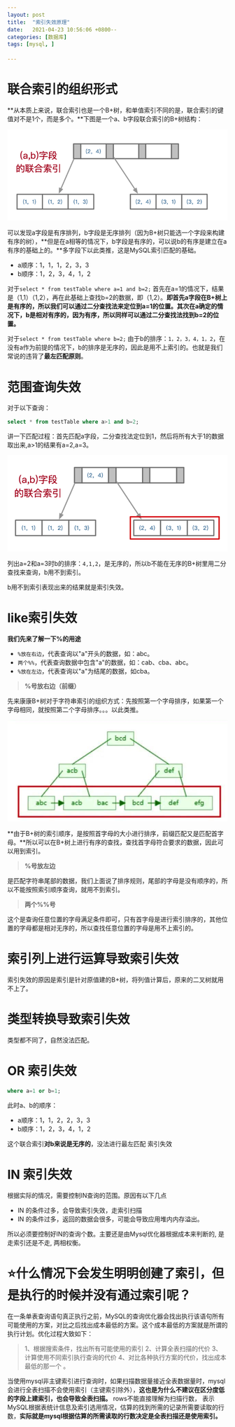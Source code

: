 ```yaml
---
layout: post
title:  "索引失效原理"
date:   2021-04-23 10:56:06 +0800--
categories: [数据库]
tags: [mysql, ]  

---
```


# 联合索引的组织形式

**从本质上来说，联合索引也是一个B+树，和单值索引不同的是，联合索引的键值对不是1个，而是多个。**下图是一个a、b字段联合索引的B+树结构：

![image-20210423184201196](/assets/imgs/image-20210423184201196.png)

可以发现a字段是有序排列，b字段是无序排列（因为B+树只能选一个字段来构建有序的树），**但是在a相等的情况下，b字段是有序的，可以说b的有序是建立在a有序的基础上的。**多字段下以此类推，这是MySQL索引匹配的基础。

- a顺序：1，1，1，2，3，3 
- b顺序：1，2，3，4，1，2

对于`select * from testTable where a=1 and b=2;`  首先在a=1的情况下，结果是（1,1）（1,2），再在此基础上查找b=2的数据，即（1,2）。**即首先a字段在B+树上是有序的，所以我们可以通过二分查找法来定位到a=1的位置。其次在a确定的情况下，b是相对有序的，因为有序，所以同样可以通过二分查找法找到b=2的位置。**

对于`select * from testTable where b=2;` 由于b的排序：`1，2，3，4，1，2`，在没有a作为前提的情况下，b的排序是无序的，因此是用不上索引的。也就是我们常说的违背了**最左匹配原则**。



# 范围查询失效

对于以下查询：

```sql
select * from testTable where a>1 and b=2;
```

讲一下匹配过程：首先匹配a字段，二分查找法定位到1，然后将所有大于1的数据取出来,a>1的结果有a=2,a=3。

![image-20210423184222678](/assets/imgs/image-20210423184222678.png)

列出a=2和a=3时b的排序：`4,1,2`，是无序的，所以b不能在无序的B+树里用二分查找来查询，b用不到索引。

b用不到索引表现出来的结果就是索引失效。



# **like索引失效**

**我们先来了解一下%的用途**

- `%放在右边`，代表查询以"a"开头的数据，如：abc。
- `两个%%`，代表查询数据中包含"a"的数据，如：cab、cba、abc。
- `%放在左边`，代表查询以"a"为结尾的数据，如cba。

> **%号放右边（前缀）**

先来康康B+树对于字符串索引的组织方式：先按照第一个字母排序，如果第一个字母相同，就按照第二个字母排序。。。以此类推。

![image-20210423170742233](/assets/imgs/image-20210423170742233.png)

**由于B+树的索引顺序，是按照首字母的大小进行排序，前缀匹配又是匹配首字母。**所以可以在B+树上进行有序的查找，查找首字母符合要求的数据，因此可以用到索引。



> **%号放左边**

是匹配字符串尾部的数据，我们上面说了排序规则，尾部的字母是没有顺序的，所以不能按照索引顺序查询，就用不到索引。

> **两个%%号**

这个是查询任意位置的字母满足条件即可，只有首字母是进行索引排序的，其他位置的字母都是相对无序的，所以查找任意位置的字母是用不上索引的。



# 索引列上进行运算导致索引失效

索引失效的原因是索引是针对原值建的B+树，将列值计算后，原来的二叉树就用不上了。



# 类型转换导致索引失效

类型都不同了，自然没法匹配。



# OR 索引失效

```sql
where a=1 or b=1;
```

此时a、b的顺序：

- a顺序：1，1，2，2，3，3 
- b顺序：1，2，3，4，1，2

这个联合索引**对b来说是无序的**，没法进行最左匹配 索引失效



# IN 索引失效

根据实际的情况，需要控制IN查询的范围。原因有以下几点

- IN 的条件过多，会导致索引失效，走索引扫描
- IN 的条件过多，返回的数据会很多，可能会导致应用堆内内存溢出。

所以必须要控制好IN的查询个数。主要还是由Mysql优化器根据成本来判断的, 是走索引还是不走, 两相权衡。



# ⭐️什么情况下会发生明明创建了索引，但是执行的时候并没有通过索引呢？

在一条单表查询语句真正执行之前，MySQL的查询优化器会找出执行该语句所有可能使用的方案，对比之后找出成本最低的方案。这个成本最低的方案就是所谓的执行计划。优化过程大致如下：

> 1、根据搜索条件，找出所有可能使用的索引
> 2、计算全表扫描的代价
> 3、计算使用不同索引执行查询的代价
> 4、对比各种执行方案的代价，找出成本最低的那一个 。

当使用mysql非主键索引进行查询时，如果扫描数据量接近全表数据量时，mysql会进行全表扫描不会使用索引（主键索引除外），**这也是为什么不建议在区分度低的字段上建索引，也会导致全表扫描。** rows不能直接理解为扫描行数， 表示MySQL根据表统计信息及索引选用情况，估算的找到所需的记录所需要读取的行数，**实际就是mysql根据估算的所需读取的行数决定是全表扫描还是使用索引。**

